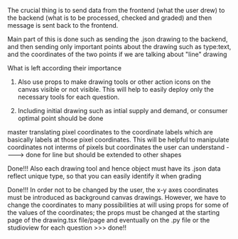 

The crucial thing is to send data from the frontend (what the user drew) to the backend (what is to be processed, checked and graded) and then message is sent back to the frontend.

Main part of this is done such as sending the .json drawing to the backend, and then sending only important points about the drawing such as type:text, and the coordinates of the two points if we are talking about "line" drawing

What is left according their importance

1. Also use props to make drawing tools or other action icons on the canvas visible or not visible. This will help to easily deploy only the necessary tools for each question.

2. Including initial drawing such as intial supply and demand, or consumer optimal point should be done

master translating pixel coordinates to the coordinate labels which are basically labels at those pixel coordinates. This will be helpful to manipulate coordinates not interms of pixels but coordinates the user can understand ----> done for line but should be extended to other shapes

Done!!! Also each drawing tool and hence object must have its .json data reflect unique type, so that you can easily identify it when grading

Done!!! In order not to be changed by the user, the x-y axes coordinates must be introduced as background canvas drawings. However, we have to change the coordinates to many possibilities at will using props for some of the values of the coordinates; the props must be changed at the starting page of the drawing.tsx file/page and eventually on the .py file or the studioview for each question >>> done!!

